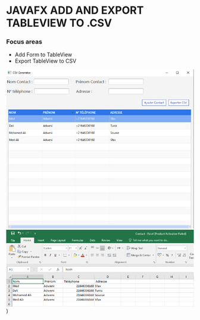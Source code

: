 # JAVAFX ADD AND EXPORT TABLEVIEW TO .CSV
### Focus areas
- Add Form to TableView
- Export TableView to CSV

![CAP1](https://github.com/daliadweni/JavaFX-TableView-CsvFile/blob/main/exc1.PNG)
![CAP1](https://github.com/daliadweni/JavaFX-TableView-CsvFile/blob/main/exc2.PNG))
